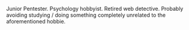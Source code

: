 Junior Pentester. Psychology hobbyist. Retired web detective. Probably avoiding studying / doing something completely unrelated to the aforementioned hobbie.
